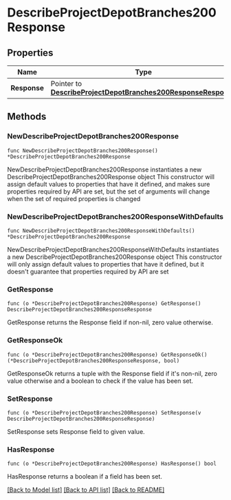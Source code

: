 # DescribeProjectDepotBranches200Response

## Properties

Name | Type | Description | Notes
------------ | ------------- | ------------- | -------------
**Response** | Pointer to [**DescribeProjectDepotBranches200ResponseResponse**](DescribeProjectDepotBranches200ResponseResponse.md) |  | [optional] 

## Methods

### NewDescribeProjectDepotBranches200Response

`func NewDescribeProjectDepotBranches200Response() *DescribeProjectDepotBranches200Response`

NewDescribeProjectDepotBranches200Response instantiates a new DescribeProjectDepotBranches200Response object
This constructor will assign default values to properties that have it defined,
and makes sure properties required by API are set, but the set of arguments
will change when the set of required properties is changed

### NewDescribeProjectDepotBranches200ResponseWithDefaults

`func NewDescribeProjectDepotBranches200ResponseWithDefaults() *DescribeProjectDepotBranches200Response`

NewDescribeProjectDepotBranches200ResponseWithDefaults instantiates a new DescribeProjectDepotBranches200Response object
This constructor will only assign default values to properties that have it defined,
but it doesn't guarantee that properties required by API are set

### GetResponse

`func (o *DescribeProjectDepotBranches200Response) GetResponse() DescribeProjectDepotBranches200ResponseResponse`

GetResponse returns the Response field if non-nil, zero value otherwise.

### GetResponseOk

`func (o *DescribeProjectDepotBranches200Response) GetResponseOk() (*DescribeProjectDepotBranches200ResponseResponse, bool)`

GetResponseOk returns a tuple with the Response field if it's non-nil, zero value otherwise
and a boolean to check if the value has been set.

### SetResponse

`func (o *DescribeProjectDepotBranches200Response) SetResponse(v DescribeProjectDepotBranches200ResponseResponse)`

SetResponse sets Response field to given value.

### HasResponse

`func (o *DescribeProjectDepotBranches200Response) HasResponse() bool`

HasResponse returns a boolean if a field has been set.


[[Back to Model list]](../README.md#documentation-for-models) [[Back to API list]](../README.md#documentation-for-api-endpoints) [[Back to README]](../README.md)


